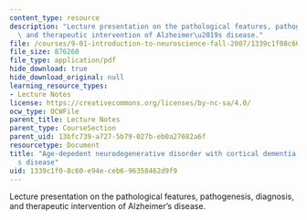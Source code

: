 ```yaml
---
content_type: resource
description: "Lecture presentation on the pathological features, pathogenesis, diagnosis,\
  \ and therapeutic intervention of Alzheimer\u2019s disease."
file: /courses/9-01-introduction-to-neuroscience-fall-2007/1339c1f08c60e94eceb696358462d9f9_17_bcs_lec_11_19.pdf
file_size: 876260
file_type: application/pdf
hide_download: true
hide_download_original: null
learning_resource_types:
- Lecture Notes
license: https://creativecommons.org/licenses/by-nc-sa/4.0/
ocw_type: OCWFile
parent_title: Lecture Notes
parent_type: CourseSection
parent_uid: 13bfc739-a727-5b79-027b-eb0a27682a6f
resourcetype: Document
title: "Age-depedent neurodegenerative disorder with cortical dementia - Alzheimer\u2019\
  s disease"
uid: 1339c1f0-8c60-e94e-ceb6-96358462d9f9
---
```

Lecture presentation on the pathological features, pathogenesis, diagnosis, and therapeutic intervention of Alzheimer’s disease.
